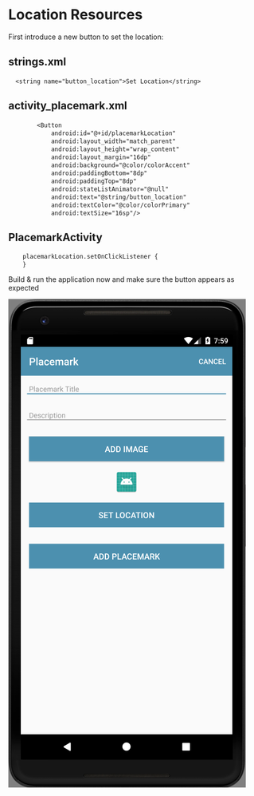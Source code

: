 # Location Resources

First introduce a new button to set the location:

## strings.xml

~~~
  <string name="button_location">Set Location</string>
~~~

## activity_placemark.xml

~~~
        <Button
            android:id="@+id/placemarkLocation"
            android:layout_width="match_parent"
            android:layout_height="wrap_content"
            android:layout_margin="16dp"
            android:background="@color/colorAccent"
            android:paddingBottom="8dp"
            android:paddingTop="8dp"
            android:stateListAnimator="@null"
            android:text="@string/button_location"
            android:textColor="@color/colorPrimary"
            android:textSize="16sp"/>
~~~

## PlacemarkActivity

~~~
    placemarkLocation.setOnClickListener {
    }
~~~

Build & run the application now and make sure the button appears as expected

![](img/02.png)